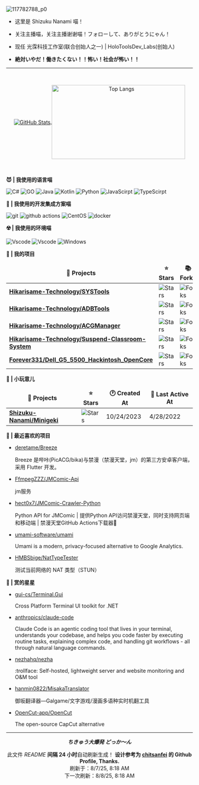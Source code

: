![117782788_p0](https://github.com/user-attachments/assets/38f4b2c6-de17-4db9-ba54-e35e7fecccc4)

- 这里是 Shizuku Nanami 喵！

- 关注主播喵，关注主播谢谢喵！フォローして、ありがとうにゃん！

- 现任 光霂科技工作室(联合创始人之一) | HoloToolsDev_Labs(创始人)

- **絶対いやだ！働きたくない！！怖い！社会が怖い！！**

---

<br />

<p align="center">
  <a href="https://github.com/Shizuku-Nanami/">
    <img align="center" alt="GitHub Stats" src="https://github-readme-stats.vercel.app/api?username=Shizuku-Nanami&show_icons=true&include_all_commits=true&theme=transparent" />
  </a>
  <a href="https://github.com/Shizuku-Nanami/">
    <img align="center" alt="Top Langs" height="200" width="360" src="https://github-readme-stats.vercel.app/api/top-langs/?username=Shizuku-Nanami&layout=compact&theme=transparent" />
  </a>
</p>

<br />

**😈 | 我使用的语言喵**

<p>
  <img alt="C#" src="https://custom-icon-badges.demolab.com/badge/C%23-%23239120.svg?logo=cshrp&style=for-the-badge&logoColor=white">
  <img alt="GO" src="https://img.shields.io/badge/Go-%2300ADD8.svg?&logo=go&logoColor=white&style=for-the-badge">
  <img alt="Java" src="https://img.shields.io/badge/Java-%23ED8B00.svg?logo=openjdk&logoColor=white&style=for-the-badge">
  <img alt="Kotlin" src="https://img.shields.io/badge/Kotlin-%237F52FF.svg?style=for-the-badge&logo=kotlin&logoColor=white">
  <img alt="Python" src="https://img.shields.io/badge/python-3670A0?style=for-the-badge&logo=python&logoColor=ffdd54">
  <img alt="JavaScirpt" src="https://img.shields.io/badge/JavaScript-F7DF1E.svg?style=for-the-badge&logo=JavaScript&logoColor=black">
  <img alt="TypeScirpt" src="https://img.shields.io/badge/typescript-%23007ACC.svg?style=for-the-badge&logo=typescript&logoColor=white">  
</p>


**🤤 | 我使用的开发集成方案喵**

<p>
  <img alt="git" src="https://img.shields.io/badge/git-%23F05033.svg?style=for-the-badge&logo=git&logoColor=white" />
  <img alt="github actions" src="https://img.shields.io/badge/github%20actions-%232671E5.svg?style=for-the-badge&logo=githubactions&logoColor=white" />
  <img alt="CentOS" src="https://img.shields.io/badge/CentOS-292929?style=for-the-badge&logo=centos&logoColor=white">
  <img alt="docker" src="https://img.shields.io/badge/Docker-2496ED.svg?style=for-the-badge&logo=Docker&logoColor=white">
</p>

**☢️ | 我使用的环境喵**

<p>
<img alt="Vscode" src="https://img.shields.io/badge/Visual%20Studio%20Code-0078d7.svg?style=for-the-badge&logo=visual-studio-code&logoColor=white">
<img alt="Vscode" src="https://img.shields.io/badge/Visual%20Studio-cb95f8.svg?style=for-the-badge&logo=visual-studio-code&logoColor=white">
<img alt="Windows" src="https://img.shields.io/badge/Windows-0078D6?style=for-the-badge&logo=windows&logoColor=white">
</p>

**🧪 | 我的项目**

<table><thead align=center><tr><td><b>🎁 Projects</b></td><td><b>⭐ Stars</b></td><td><b>📚 Forks</b></td><td><b>🛎 Issues</b></td><td><b>📬 Pull requests</b></td><td><b>💡 Last Commit</b></td></tr></thead><tbody><tr><td><a href=https://github.com/Hikarisame-Technology/SYSTools><b>Hikarisame-Technology/SYSTools</b></a></td><td><img alt=Stars src="https://img.shields.io/github/stars/Hikarisame-Technology/SYSTools?style=flat-square&labelColor=343b41"></td><td><img alt=Forks src="https://img.shields.io/github/forks/Hikarisame-Technology/SYSTools?style=flat-square&labelColor=343b41"></td><td><a href=https://github.com/Hikarisame-Technology/SYSTools/issues target=_blank><img alt=Issues src="https://img.shields.io/github/issues/Hikarisame-Technology/SYSTools?style=flat-square&labelColor=343b41"></a></td><td><a href=https://github.com/Hikarisame-Technology/SYSTools/pulls target=_blank><img alt="Pull Requests"src="https://img.shields.io/github/issues-pr/Hikarisame-Technology/SYSTools?style=flat-square&labelColor=343b41"></a></td><td><a href=https://github.com/Hikarisame-Technology/SYSTools/commits target=_blank><img alt="Last Commits"src="https://img.shields.io/github/last-commit/Hikarisame-Technology/SYSTools?style=flat-square&labelColor=343b41"></a></td></tr><tr><td><a href=https://github.com/Hikarisame-Technology/ADBTools><b>Hikarisame-Technology/ADBTools</b></a></td><td><img alt=Stars src="https://img.shields.io/github/stars/Hikarisame-Technology/ADBTools?style=flat-square&labelColor=343b41"></td><td><img alt=Forks src="https://img.shields.io/github/forks/Hikarisame-Technology/ADBTools?style=flat-square&labelColor=343b41"></td><td><a href=https://github.com/Hikarisame-Technology/ADBTools/issues target=_blank><img alt=Issues src="https://img.shields.io/github/issues/Hikarisame-Technology/ADBTools?style=flat-square&labelColor=343b41"></a></td><td><a href=https://github.com/Hikarisame-Technology/ADBTools/pulls target=_blank><img alt="Pull Requests"src="https://img.shields.io/github/issues-pr/Hikarisame-Technology/ADBTools?style=flat-square&labelColor=343b41"></a></td><td><a href=https://github.com/Hikarisame-Technology/ADBTools/commits target=_blank><img alt="Last Commits"src="https://img.shields.io/github/last-commit/Hikarisame-Technology/ADBTools?style=flat-square&labelColor=343b41"></a></td></tr><tr><td><a href=https://github.com/Hikarisame-Technology/ACGManager><b>Hikarisame-Technology/ACGManager</b></a></td><td><img alt=Stars src="https://img.shields.io/github/stars/Hikarisame-Technology/ACGManager?style=flat-square&labelColor=343b41"></td><td><img alt=Forks src="https://img.shields.io/github/forks/Hikarisame-Technology/ACGManager?style=flat-square&labelColor=343b41"></td><td><a href=https://github.com/Hikarisame-Technology/ACGManager/issues target=_blank><img alt=Issues src="https://img.shields.io/github/issues/Hikarisame-Technology/ACGManager?style=flat-square&labelColor=343b41"></a></td><td><a href=https://github.com/Hikarisame-Technology/ACGManager/pulls target=_blank><img alt="Pull Requests"src="https://img.shields.io/github/issues-pr/Hikarisame-Technology/ACGManager?style=flat-square&labelColor=343b41"></a></td><td><a href=https://github.com/Hikarisame-Technology/ACGManager/commits target=_blank><img alt="Last Commits"src="https://img.shields.io/github/last-commit/Hikarisame-Technology/ACGManager?style=flat-square&labelColor=343b41"></a></td></tr><tr><td><a href=https://github.com/Hikarisame-Technology/Suspend-Classroom-System><b>Hikarisame-Technology/Suspend-Classroom-System</b></a></td><td><img alt=Stars src="https://img.shields.io/github/stars/Hikarisame-Technology/Suspend-Classroom-System?style=flat-square&labelColor=343b41"></td><td><img alt=Forks src="https://img.shields.io/github/forks/Hikarisame-Technology/Suspend-Classroom-System?style=flat-square&labelColor=343b41"></td><td><a href=https://github.com/Hikarisame-Technology/Suspend-Classroom-System/issues target=_blank><img alt=Issues src="https://img.shields.io/github/issues/Hikarisame-Technology/Suspend-Classroom-System?style=flat-square&labelColor=343b41"></a></td><td><a href=https://github.com/Hikarisame-Technology/Suspend-Classroom-System/pulls target=_blank><img alt="Pull Requests"src="https://img.shields.io/github/issues-pr/Hikarisame-Technology/Suspend-Classroom-System?style=flat-square&labelColor=343b41"></a></td><td><a href=https://github.com/Hikarisame-Technology/Suspend-Classroom-System/commits target=_blank><img alt="Last Commits"src="https://img.shields.io/github/last-commit/Hikarisame-Technology/Suspend-Classroom-System?style=flat-square&labelColor=343b41"></a></td></tr><tr><td><a href=https://github.com/Forever331/Dell_G5_5500_Hackintosh_OpenCore><b>Forever331/Dell_G5_5500_Hackintosh_OpenCore</b></a></td><td><img alt=Stars src="https://img.shields.io/github/stars/Forever331/Dell_G5_5500_Hackintosh_OpenCore?style=flat-square&labelColor=343b41"></td><td><img alt=Forks src="https://img.shields.io/github/forks/Forever331/Dell_G5_5500_Hackintosh_OpenCore?style=flat-square&labelColor=343b41"></td><td><a href=https://github.com/Forever331/Dell_G5_5500_Hackintosh_OpenCore/issues target=_blank><img alt=Issues src="https://img.shields.io/github/issues/Forever331/Dell_G5_5500_Hackintosh_OpenCore?style=flat-square&labelColor=343b41"></a></td><td><a href=https://github.com/Forever331/Dell_G5_5500_Hackintosh_OpenCore/pulls target=_blank><img alt="Pull Requests"src="https://img.shields.io/github/issues-pr/Forever331/Dell_G5_5500_Hackintosh_OpenCore?style=flat-square&labelColor=343b41"></a></td><td><a href=https://github.com/Forever331/Dell_G5_5500_Hackintosh_OpenCore/commits target=_blank><img alt="Last Commits"src="https://img.shields.io/github/last-commit/Forever331/Dell_G5_5500_Hackintosh_OpenCore?style=flat-square&labelColor=343b41"></a></td></tr></tbody></table>

**🎩 | 小玩意儿**

<table><thead align=center><tr><td><b>🎁 Projects</b></td><td><b>⭐ Stars</b></td><td><b>🕐 Created At</b></td><td><b>📅 Last Active At</b></td></tr></thead><tbody><tr><td><a href=https://github.com/Shizuku-Nanami/Minigeki target=_blank><b>Shizuku-Nanami/Minigeki</b></a></td><td><img alt=Stars src="https://img.shields.io/github/stars/Shizuku-Nanami/Minigeki?style=flat-square&labelColor=343b41"></td><td>10/24/2023</td><td>4/28/2022</td></tr></tbody></table>

**💖 | 最近喜欢的项目**

<ul><li><a href=https://github.com/deretame/Breeze>deretame/Breeze</a><p>Breeze 是哔咔(PicACG/bika)与禁漫（禁漫天堂，jm）的第三方安卓客户端，采用 Flutter 开发。</p></li><li><a href=https://github.com/FfmpegZZZ/JMComic-Api>FfmpegZZZ/JMComic-Api</a><p>jm服务</p></li><li><a href=https://github.com/hect0x7/JMComic-Crawler-Python>hect0x7/JMComic-Crawler-Python</a><p>Python API for JMComic | 提供Python API访问禁漫天堂，同时支持网页端和移动端 | 禁漫天堂GitHub Actions下载器🚀</p></li><li><a href=https://github.com/umami-software/umami>umami-software/umami</a><p>Umami is a modern, privacy-focused alternative to Google Analytics.</p></li><li><a href=https://github.com/HMBSbige/NatTypeTester>HMBSbige/NatTypeTester</a><p>测试当前网络的 NAT 类型（STUN）</p></li></ul>

**🌟 | 赏的星星**

<ul><li><a href=https://github.com/gui-cs/Terminal.Gui>gui-cs/Terminal.Gui</a><p>Cross Platform Terminal UI toolkit for .NET</p></li><li><a href=https://github.com/anthropics/claude-code>anthropics/claude-code</a><p>Claude Code is an agentic coding tool that lives in your terminal, understands your codebase, and helps you code faster by executing routine tasks, explaining complex code, and handling git workflows - all through natural language commands.</p></li><li><a href=https://github.com/nezhahq/nezha>nezhahq/nezha</a><p>:trollface: Self-hosted, lightweight server and website monitoring and O&M tool</p></li><li><a href=https://github.com/hanmin0822/MisakaTranslator>hanmin0822/MisakaTranslator</a><p>御坂翻译器—Galgame/文字游戏/漫画多语种实时机翻工具</p></li><li><a href=https://github.com/OpenCut-app/OpenCut>OpenCut-app/OpenCut</a><p>The open-source CapCut alternative</p></li></ul>

------------

<p align=center><strong><i> ちきゅう大爆発 どっか～ん  </i></strong></p>
<p align=center>此文件 <i>README</i> <b>间隔 24 小时</b>自动刷新生成！ <b>设计参考为 <a href=https://github.com/chitsanfei/chitsanfei>chitsanfei</a> 的 Github Profile, Thanks.</b><br>刷新于：8/7/25, 8:18 AM<br>下一次刷新：8/8/25, 8:18 AM</p>
